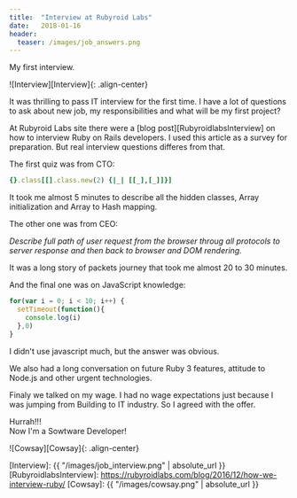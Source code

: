 ```yaml
---
title:  "Interview at Rubyroid Labs"
date:   2018-01-16
header:
  teaser: /images/job_answers.png
---
```

My first interview.

![Interview][Interview]{: .align-center}

It was thrilling to pass IT interview for the first time.
I have a lot of questions to ask about new job, my responsibilities and what will be my first project?

At Rubyroid Labs site there were a [blog post][RubyroidlabsInterview] on how to interview Ruby on Rails developers.
I used this article as a survey for preparation.
But real interview questions differes from that.

The first quiz was from CTO:

```ruby
{}.class[[].class.new(2) {|_| [[_],[_]]}]
```

It took me almost 5 minutes to describe all the hidden classes, Array initialization and Array to Hash mapping.

The other one was from CEO:

_Describe full path of user request from the browser throug all protocols to server response and then back to browser and DOM rendering._

It was a long story of packets journey that took me almost 20 to 30 minutes.

And the final one was on JavaScript knowledge:

```js
for(var i = 0; i < 10; i++) {
  setTimeout(function(){
    console.log(i)
  },0)
}
```

I didn't use javascript much, but the answer was obvious.

We also had a long conversation on future Ruby 3 features, attitude to Node.js and other urgent technologies.

Finaly we talked on my wage.
I had no wage expectations just because I was jumping from Building to IT industry.
So I agreed with the offer.

Hurrah!!!  
Now I'm a Sowtware Developer!

![Cowsay][Cowsay]{: .align-center}

[Interview]: {{ "/images/job_interview.png" | absolute_url }}
[RubyroidlabsInterview]: https://rubyroidlabs.com/blog/2016/12/how-we-interview-ruby/
[Cowsay]: {{ "/images/cowsay.png" | absolute_url }}
